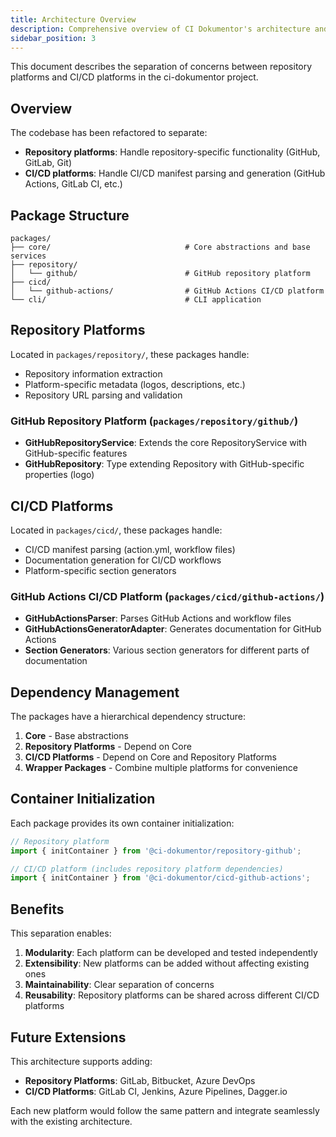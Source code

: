 ```yaml
---
title: Architecture Overview
description: Comprehensive overview of CI Dokumentor's architecture and design patterns
sidebar_position: 3
---
```


This document describes the separation of concerns between repository platforms and CI/CD platforms in the ci-dokumentor project.

## Overview

The codebase has been refactored to separate:

- **Repository platforms**: Handle repository-specific functionality (GitHub, GitLab, Git)
- **CI/CD platforms**: Handle CI/CD manifest parsing and generation (GitHub Actions, GitLab CI, etc.)

## Package Structure

```text
packages/
├── core/                              # Core abstractions and base services
├── repository/
│   └── github/                        # GitHub repository platform
├── cicd/
│   └── github-actions/                # GitHub Actions CI/CD platform
└── cli/                               # CLI application
```

## Repository Platforms

Located in `packages/repository/`, these packages handle:

- Repository information extraction
- Platform-specific metadata (logos, descriptions, etc.)
- Repository URL parsing and validation

### GitHub Repository Platform (`packages/repository/github/`)

- **GitHubRepositoryService**: Extends the core RepositoryService with GitHub-specific features
- **GitHubRepository**: Type extending Repository with GitHub-specific properties (logo)

## CI/CD Platforms

Located in `packages/cicd/`, these packages handle:

- CI/CD manifest parsing (action.yml, workflow files)
- Documentation generation for CI/CD workflows
- Platform-specific section generators

### GitHub Actions CI/CD Platform (`packages/cicd/github-actions/`)

- **GitHubActionsParser**: Parses GitHub Actions and workflow files
- **GitHubActionsGeneratorAdapter**: Generates documentation for GitHub Actions
- **Section Generators**: Various section generators for different parts of documentation

## Dependency Management

The packages have a hierarchical dependency structure:

1. **Core** - Base abstractions
2. **Repository Platforms** - Depend on Core
3. **CI/CD Platforms** - Depend on Core and Repository Platforms
4. **Wrapper Packages** - Combine multiple platforms for convenience

## Container Initialization

Each package provides its own container initialization:

```typescript
// Repository platform
import { initContainer } from '@ci-dokumentor/repository-github';

// CI/CD platform (includes repository platform dependencies)
import { initContainer } from '@ci-dokumentor/cicd-github-actions';
```

## Benefits

This separation enables:

1. **Modularity**: Each platform can be developed and tested independently
2. **Extensibility**: New platforms can be added without affecting existing ones
3. **Maintainability**: Clear separation of concerns
4. **Reusability**: Repository platforms can be shared across different CI/CD platforms

## Future Extensions

This architecture supports adding:

- **Repository Platforms**: GitLab, Bitbucket, Azure DevOps
- **CI/CD Platforms**: GitLab CI, Jenkins, Azure Pipelines, Dagger.io

Each new platform would follow the same pattern and integrate seamlessly with the existing architecture.

